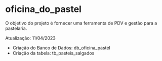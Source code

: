 # oficina_do_pastel

O objetivo do projeto é fornecer uma ferramenta de PDV e gestão para a pastelaria.

Atualização: 11/04/2023
* Criação do Banco de Dados: db_oficina_pastel
* Criação da tabela: tb_pasteis_salgados